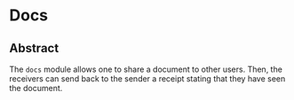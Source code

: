 <!--
order: 0
title: Docs Overview
parent:
  title: "Docs"
-->

# Docs 

## Abstract

The `docs` module allows one to share a document to other users.
Then, the receivers can send back to the sender a receipt stating that they have seen the document. 
<!-- 
**Accessible to everyone**

## Transactions
Using the `docs` module you can perform the following transactions.  
-->
